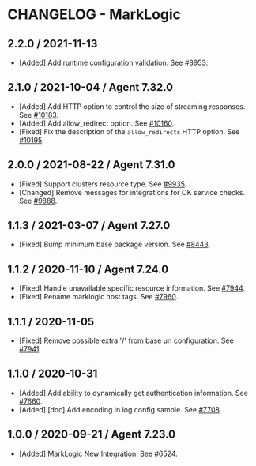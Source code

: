 # CHANGELOG - MarkLogic

## 2.2.0 / 2021-11-13

* [Added] Add runtime configuration validation. See [#8953](https://github.com/DataDog/integrations-core/pull/8953).

## 2.1.0 / 2021-10-04 / Agent 7.32.0

* [Added] Add HTTP option to control the size of streaming responses. See [#10183](https://github.com/DataDog/integrations-core/pull/10183).
* [Added] Add allow_redirect option. See [#10160](https://github.com/DataDog/integrations-core/pull/10160).
* [Fixed] Fix the description of the `allow_redirects` HTTP option. See [#10195](https://github.com/DataDog/integrations-core/pull/10195).

## 2.0.0 / 2021-08-22 / Agent 7.31.0

* [Fixed] Support clusters resource type. See [#9935](https://github.com/DataDog/integrations-core/pull/9935).
* [Changed] Remove messages for integrations for OK service checks. See [#9888](https://github.com/DataDog/integrations-core/pull/9888).

## 1.1.3 / 2021-03-07 / Agent 7.27.0

* [Fixed] Bump minimum base package version. See [#8443](https://github.com/DataDog/integrations-core/pull/8443).

## 1.1.2 / 2020-11-10 / Agent 7.24.0

* [Fixed] Handle unavailable specific resource information. See [#7944](https://github.com/DataDog/integrations-core/pull/7944).
* [Fixed] Rename marklogic host tags. See [#7960](https://github.com/DataDog/integrations-core/pull/7960).

## 1.1.1 / 2020-11-05

* [Fixed] Remove possible extra '/' from base url configuration. See [#7941](https://github.com/DataDog/integrations-core/pull/7941).

## 1.1.0 / 2020-10-31

* [Added] Add ability to dynamically get authentication information. See [#7660](https://github.com/DataDog/integrations-core/pull/7660).
* [Added] [doc] Add encoding in log config sample. See [#7708](https://github.com/DataDog/integrations-core/pull/7708).

## 1.0.0 / 2020-09-21 / Agent 7.23.0

* [Added] MarkLogic New Integration. See [#6524](https://github.com/DataDog/integrations-core/pull/6524).

